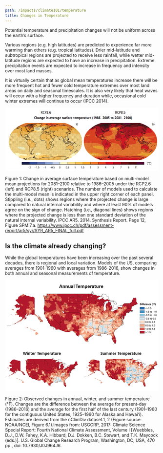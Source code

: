 ```yaml
---
path: /impacts/climate101/temperature
title: Changes in Temperature
---
```


<content-header icon="temperature_change" title="Changes in Temperature"></content-header>

Potential temperature and precipitation changes will not be uniform across the earth’s surface.

Various regions (e.g. high latitudes) are predicted to experience far more warming than others (e.g. tropical latitudes). Drier mid-latitude and subtropical regions are projected to receive less rainfall, while wetter mid-latitude regions are expected to have an increase in precipitation. Extreme precipitation events are expected to increase in frequency and intensity over most land masses.

It is virtually certain that as global mean temperatures increase there will be more frequent hot and fewer cold temperature extremes over most land areas on daily and seasonal timescales. It is also very likely that heat waves will occur with a higher frequency and duration while, occasional cold winter extremes will continue to occur (IPCC 2014).

![Change in temperature chart](global-temperature-chart.png)

<figcaption>
Figure 1: Change in average surface temperature based on multi-model mean projections for
2081–2100 relative to 1986–2005 under the RCP2.6 (left) and RCP8.5 (right) scenarios. The number of models used to calculate the multi-model mean is indicated in the upper right corner of each panel. Stippling (i.e., dots) shows regions where the projected change is large compared to natural internal variability and where at least 90% of models agree on the sign of change. Hatching (i.e., diagonal lines) shows regions where the projected change is less than one standard deviation of the natural internal variability.
IPCC AR5. 2014. Synthesis Report. Page 12, Figure SPM.7.a.
<a href="https://www.ipcc.ch/pdf/assessment-report/ar5/syr/SYR_AR5_FINAL_full.pdf"  target="_blank" rel="noopener noreferrer">https://www.ipcc.ch/pdf/assessment-report/ar5/syr/SYR_AR5_FINAL_full.pdf</a>
</figcaption>

## Is the climate already changing?

While the global temperatures have been increasing over the past several decades, there is regional and local variation. Models of the US, comparing averages from 1901-1960 with averages from 1986-2016, show changes in both annual and seasonal measurements of temperature.

![Temperature increase chart](temperature-chart.png)

<figcaption>Figure 2: Observed changes in annual, winter, and summer temperature (°F). Changes are the difference between the average for present-day (1986–2016) and the average for the first half of the last century (1901–1960 for the contiguous United States, 1925–1960 for Alaska and Hawai‘i). Estimates are derived from the nClimDiv dataset.1, 2 (Figure source: NOAA/NCEI, Figure 6.1).Images from: USGCRP, 2017: Climate Science Special Report: Fourth National Climate Assessment, Volume I [Wuebbles, D.J., D.W. Fahey, K.A. Hibbard, D.J. Dokken, B.C. Stewart, and T.K. Maycock (eds.)]. U.S. Global Change Research Program, Washington, DC, USA, 470 pp., doi: 10.7930/J0J964J6.</figcaption>
